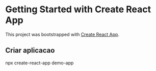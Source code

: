 ﻿# Getting Started with Create React App

This project was bootstrapped with [Create React App](https://github.com/facebook/create-react-app).

## Criar aplicacao

npx create-react-app demo-app